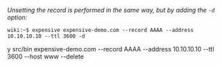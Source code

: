 _Unsetting the record is performed in the same way, but by adding the `-d` option:_

```console
wiki:~$ expensive expensive-demo.com --record AAAA --address 10.10.10.10 --ttl 3600 -d
```

<fork lang="js">
  <answer regex="Are you sure you want to">y</answer>
  src/bin expensive-demo.com --record AAAA --address 10.10.10.10 --ttl 3600 --host www --delete
</fork>